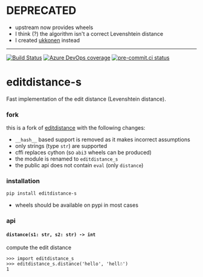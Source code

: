 # DEPRECATED

- upstream now provides wheels
- I think (?) the algorithm isn't a correct Levenshtein distance
- I created [ukkonen](https://github.com/asottile/ukkonen) instead

___

[![Build Status](https://dev.azure.com/asottile/asottile/_apis/build/status/asottile.editdistance-s?branchName=master)](https://dev.azure.com/asottile/asottile/_build/latest?definitionId=70&branchName=master)
[![Azure DevOps coverage](https://img.shields.io/azure-devops/coverage/asottile/asottile/70/master.svg)](https://dev.azure.com/asottile/asottile/_build/latest?definitionId=70&branchName=master)
[![pre-commit.ci status](https://results.pre-commit.ci/badge/github/asottile/editdistance-s/master.svg)](https://results.pre-commit.ci/latest/github/asottile/editdistance-s/master)

editdistance-s
==============

Fast implementation of the edit distance (Levenshtein distance).

### fork

this is a fork of [editdistance] with the following changes:

- `__hash__` based support is removed as it makes incorrect assumptions
- only strings (type `str`) are supported
- cffi replaces cython (so `abi3` wheels can be produced)
- the module is renamed to `editdistance_s`
- the public api does not contain `eval` (only `distance`)

[editdistance]: https://github.com/roy-ht/editdistance

### installation

```bash
pip install editdistance-s
```

- wheels should be available on pypi in most cases

### api

#### `distance(s1: str, s2: str) -> int`

compute the edit distance

```pycon
>>> import editdistance_s
>>> editdistance_s.distance('hello', 'hell☃')
1
```
